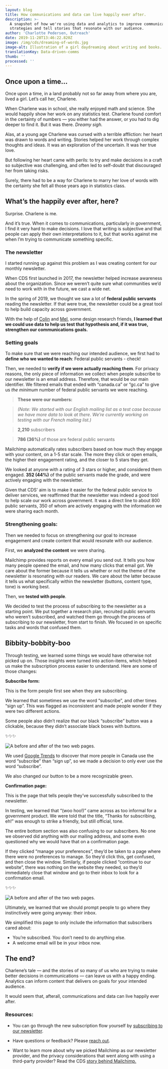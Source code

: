 ```yaml
---
layout: blog
title: How communications and data can live happily ever after.
description: >-
  A snapshot of how we're using data and analytics to improve communication
  strategies and tell stories that resonate with our audience. 
author: 'Charlotte Pedersen, Outreach'
date: 2019-11-28T13:46:22.820Z
image: /img/cds/dreaming-of-words.jpg
image-alt: Illustration of a girl daydreaming about writing and books.
translationKey: Data-driven-comms
thumb: ''
processed: ''
---
```

## Once upon a time...

Once upon a time, in a land probably not so far away from where you are, lived a girl. Let’s call her, Charlene.  

When Charlene was in school, she really enjoyed math and science. She would happily show her work on any statistics test. Charlene found comfort in the certainty of numbers — you either had the answer, or you had to dig deeper to find it. But it was there. *Dreamy sigh.*

Alas, at a young age Charlene was cursed with a terrible affliction: her heart was drawn to words and writing. Stories helped her work through complex thoughts and ideas. It was an exploration of the uncertain. It was her true love. 

But following her heart came with perils: to try and make decisions in a craft so subjective was challenging, and often led to self-doubt that discouraged her from taking risks. 

Surely, there had to be a way for Charlene to marry her love of words with the certainty she felt all those years ago in statistics class.

## What’s the happily ever after, here?

Surprise. Charlene is me. 

And it’s true. When it comes to communications, particularly in government, I find it very hard to make decisions. I love that writing is subjective and that people can apply their own interpretations to it, but that works against me when I’m trying to communicate something specific.

### The newsletter

I started running up against this problem as I was creating content for our monthly newsletter. 

When CDS first launched in 2017, the newsletter helped increase awareness about the organization. Since we weren’t quite sure what communities we’d need to work with in the future, we cast a wide net.

In the spring of 2019, we thought we saw a lot of **federal public servants** reading the newsletter. If that were true, the newsletter could be a great tool to help build capacity across government. 

With the help of [Colin](https://twitter.com/colinpmacarthur) and [Mel](https://twitter.com/melbanyard), some design research friends, **I learned that we could use data to help us test that hypothesis and, if it was true, strengthen our communications goals.** 

### Setting goals
To make sure that we were reaching our intended audience, we first had to **define who we wanted to reach**: Federal public servants - check!

Then, we needed to **verify if we were actually reaching them**. For privacy reasons, the only piece of information we collect when people subscribe to our newsletter is an email address. Therefore, that would be our main identifier. We filtered emails that ended with “canada.ca” or “gc.ca” to give us *the minimum* number of federal public servants we were reaching. 

> **These were our numbers:** 

> _(Note: We started with our English mailing list as a test case because we have more data to look at there. We’re currently working on testing with our French mailing list.)_

> **2,210** subscribers

> **786 (36%)** of those are federal public servants

Mailchimp automatically rates subscribers based on how much they engage with your content, on a 1-5 star scale. The more they click or open emails, the higher their engagement rating, and the closer to 5 stars they get.  

We looked at anyone with a rating of 3 stars or higher, and considered them engaged. **352 (44%)** of the public servants made the grade, and were actively engaging with the newsletter.


Given that CDS’ aim is to make it easier for the federal public service to deliver services, we reaffirmed that the newsletter was indeed a good tool to help scale our work across government. It was a direct line to about 800 public servants, 350 of whom are actively engaging with the information we were sharing each month.

### Strengthening goals:
Then we needed to focus on strengthening our goal to increase engagement and create content that would resonate with our audience. 

First, we **analyzed the content** we were sharing. 

Mailchimp provides reports on every email you send out. It tells you how many people opened the email, and how many clicks that email got. We care about the former because it tells us whether or not the theme of the newsletter is resonating with our readers. We care about the latter because it tells us what specifically within the newsletter (buttons, content type, tone) is working best. 

Then, we **tested with people**. 

We decided to test the process of subscribing to the newsletter as a starting point. We put together a research plan, recruited public servants who weren’t subscribed, and watched them go through the process of subscribing to our newsletter, from start to finish. We focused in on specific tasks and words that confused them. 

## Bibbity-bobbity-boo

Through testing, we learned some things we would have otherwise not picked up on. Those insights were turned into action-items, which helped us make the subscription process easier to understand. Here are some of those changes:

**Subscribe form:**

This is the form people first see when they are subscribing.

We learned that sometimes we use the word “subscribe”, and other times “sign up”. This was flagged as inconsistent and made people wonder if they were two different actions. 

Some people also didn’t realize that our black “subscribe” button was a clickable, because they didn’t associate black boxes with buttons. 

✨✨✨

![A before and after of the two web pages.](/img/cds/en-newsletter1.png)

We used [Google Trends](https://trends.google.com/trends/?geo=CA) to discover that more people in Canada use the word “subscribe” than “sign up”, so we made a decision to only ever use the word “subscribe”.  

We also changed our button to be a more recognizable green.  


**Confirmation page:**

This is the page that tells people they’ve successfully subscribed to the newsletter. 

In testing, we learned that “(woo hoo!)” came across as too informal for a government product. We were told that the title, “Thanks for subscribing, eh!” was enough to strike a friendly, but still official, tone. 

The entire bottom section was also confusing to our subscribers. No one we observed did anything with our mailing address, and some even questioned why we would have that on a confirmation page. 

If they clicked “manage your preferences”, they’d be taken to a page where there were no preferences to manage. So they’d click this, get confused, and then close the window. Similarly, if people clicked “continue to our website”, there was nothing on the website they needed, so they’d immediately close that window and go to their inbox to look for a confirmation email. 

✨✨✨

![A before and after of the two web pages.](/img/cds/en-newsletter2.png)

Ultimately, we learned that we should prompt people to go where they instinctively were going anyway: their inbox.

We simplified this page to only include the information that subscribers cared about:
* You’re subscribed. You don’t need to do anything else. 
* A welcome email will be in your inbox now. 

## The end?
Charlene’s tale — and the stories of so many of us who are trying to make better decisions in communications — can leave us with a happy ending. Analytics can inform content that delivers on goals for your intended audience. 

It would seem that, afterall, communications and data can live happily ever after.  

### Resources:
* You can go through the new subscription flow yourself by [subscribing to our newsletter](https://canada.us15.list-manage.com/subscribe?u=729a207773f7324e217a1d945&id=eb357181d2). 

* Have questions or feedback? Please [reach out](charlotte.pedersen@tbs-sct.gc.ca).

* Want to learn more about why we picked Mailchimp as our newsletter provider, and the privacy considerations that went along with using a third-party provider? Read the CDS [story behind Mailchimp.](https://digital.canada.ca/files/story-behind-mailchimp-en.docx)

